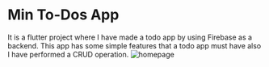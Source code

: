 #  Min To-Dos App

It is a flutter project where I have made a todo app by using Firebase as a backend. This app has some simple features that a todo app must have also I have performed a CRUD operation.
![homepage](https://github.com/Minhaj54/To-DO-Apps/assets/55955980/b24e3cb7-ab41-4b14-80cf-d3274a0cf898)


